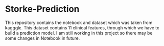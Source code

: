 # Storke-Prediction
This repository contains the notebook and dataset which was taken from kagggle. This dataset contains 11 clinical features, through which we have to build a prediction model.
I am still working in this project so there may be some changes in Notebook in future.
